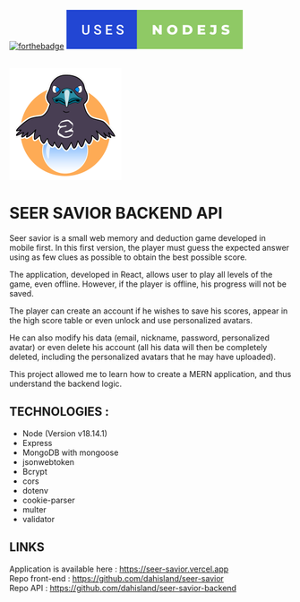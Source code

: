 [![forthebadge](https://forthebadge.com/images/badges/made-with-javascript.svg)](https://forthebadge.com)
[![forthebadge](./readme-assets/uses-nodejs.svg)](https://forthebadge.com)

<br/>

<div id="header" align="left">
  <img src="./readme-assets/logo.png" width="200"/>
</div>

# SEER SAVIOR BACKEND API

Seer savior is a small web memory and deduction game developed in mobile first.
In this first version, the player must guess the expected answer using as few clues as possible to obtain the best possible score.

The application, developed in React, allows user to play all levels of the game, even offline.
However, if the player is offline, his progress will not be saved.

The player can create an account if he wishes to save his scores, appear in the high score table or even unlock and use personalized avatars.

He can also modify his data (email, nickname, password, personalized avatar) or even delete his account (all his data will then be completely deleted, including the personalized avatars that he may have uploaded).

This project allowed me to learn how to create a MERN application, and thus understand the backend logic.

## TECHNOLOGIES :

- Node (Version v18.14.1)
- Express
- MongoDB with mongoose
- jsonwebtoken
- Bcrypt
- cors
- dotenv
- cookie-parser
- multer
- validator

## LINKS

Application is available here : https://seer-savior.vercel.app
<br/>
Repo front-end : https://github.com/dahisland/seer-savior
<br/>
Repo API : https://github.com/dahisland/seer-savior-backend
